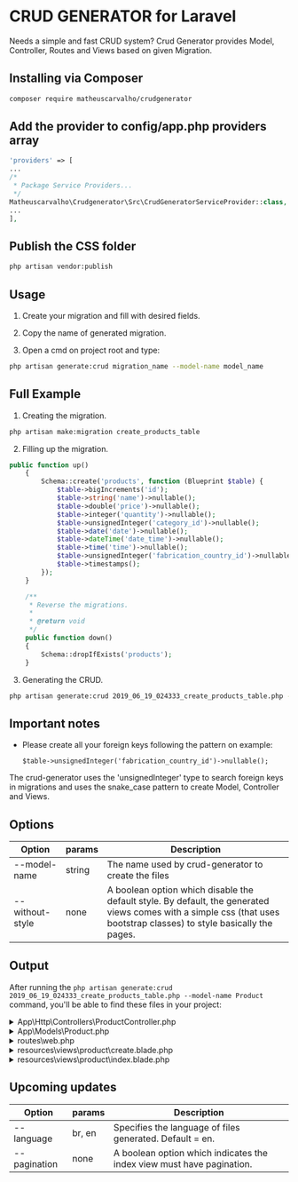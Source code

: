 # CRUD GENERATOR for Laravel
Needs a simple and fast CRUD system?
Crud Generator provides Model, Controller, Routes and Views based on given Migration.

## Installing via Composer

```bash
composer require matheuscarvalho/crudgenerator
```

## Add the provider to config/app.php providers array

```php
'providers' => [
...
/*
 * Package Service Providers...
 */
Matheuscarvalho\Crudgenerator\Src\CrudGeneratorServiceProvider::class,
...
],
```

## Publish the CSS folder
```bash
php artisan vendor:publish
```

## Usage

1. Create your migration and fill with desired fields.

2. Copy the name of generated migration.

3. Open a cmd on project root and type:
```bash
php artisan generate:crud migration_name --model-name model_name
```

## Full Example

1. Creating the migration.
```bash 
php artisan make:migration create_products_table
```

2. Filling up the migration.
```php
public function up()
    {
        Schema::create('products', function (Blueprint $table) {
            $table->bigIncrements('id');
            $table->string('name')->nullable();
            $table->double('price')->nullable();
            $table->integer('quantity')->nullable();
            $table->unsignedInteger('category_id')->nullable();
            $table->date('date')->nullable();
            $table->dateTime('date_time')->nullable();
            $table->time('time')->nullable();
            $table->unsignedInteger('fabrication_country_id')->nullable();
            $table->timestamps();
        });
    }

    /**
     * Reverse the migrations.
     *
     * @return void
     */
    public function down()
    {
        Schema::dropIfExists('products');
    }
```

3. Generating the CRUD.
```bash
php artisan generate:crud 2019_06_19_024333_create_products_table.php --model-name Product
```

## Important notes

- Please create all your foreign keys following the pattern on example:
 
    `$table->unsignedInteger('fabrication_country_id')->nullable();`
    
The crud-generator uses the 'unsignedInteger' type to search foreign keys in migrations and uses the snake_case pattern to create Model, Controller and Views.

## Options

Option | params | Description
------------ | -------- | -------------
--model-name | string | The name used by crud-generator to create the files
--without-style | none | A boolean option which disable the default style. By default, the generated views comes with a simple css (that uses bootstrap classes) to style basically the pages.

## Output

After running the `php artisan generate:crud 2019_06_19_024333_create_products_table.php --model-name Product` 
command, you'll be able to find these files in your project:

<details>
<summary> App\Http\Controllers\ProductController.php </summary>

```php
<?php

namespace App\Http\Controllers;

use App\Models\Product;
use App\Models\Category;
use App\Models\FabricationCountry;

class ProductController extends Controller
{
	public function index() { 
		$items = Product::all();
		return view('product.index', compact('items'));
	}

	public function create() { 
		$categorys = Category::all();
		$fabricationCountrys = FabricationCountry::all();
		return view('product.create', compact('categorys', 'fabricationCountrys'));
	}

	public function edit($id) { 
		$item = Product::find($id);
		$categorys = Category::all();
		$fabricationCountrys = FabricationCountry::all();
		return view('product.create', compact('categorys', 'fabricationCountrys', 'item'));
	}

	public function store() { 
		$data = request()->all();
		$insert = Product::create($data);
		if ($insert) {
			return redirect()->route('indexProduct')->with('message', 'Product inserted successfully');
		} else {
			return redirect()->back()->with('error', 'Insertion error');
		}
	}

	public function update($id) { 
		$data = request()->all();
		$item = Product::find($id);
		$update = $item->update($data);
		if ($update) {
			return redirect()->route('indexProduct');
		} else {
			return redirect()->back();
		}
	}

	public function destroy($id) { 
		$item = Product::find($id);
		$delete = $item->delete();
		if ($delete) {
			return redirect()->route('indexProduct')->with('message', 'Product deleted successfully');
		} else {
			return redirect()->back()->with('error', 'Deletion error');
		}
	}
}
```

</details>

<details>
<summary> App\Models\Product.php </summary>

```php
<?php

namespace App\Models;

use Illuminate\Database\Eloquent\Model;

class Product extends Model
{
	protected $table = 'products';

	protected $fillable = [
		'name',
		'price',
		'quantity',
		'category_id',
		'date',
		'date_time',
		'time',
		'fabrication_country_id',
	];

	public function Category(){
		return $this->belongsTo('App\Models\Category', 'category_id', 'id');
	}

	public function FabricationCountry(){
		return $this->belongsTo('App\Models\FabricationCountry', 'fabrication_country_id', 'id');
	}
}
```

</details>

<details>
<summary> routes\web.php </summary>

```php
[...]

Route::get('/product', 'ProductController@index')->name('indexProduct');
Route::get('/product/create', 'ProductController@create')->name('createProduct');
Route::get('/product/edit/{id}', 'ProductController@edit')->name('editProduct');
Route::post('/product/store', 'ProductController@store')->name('storeProduct');
Route::put('/product/update/{id}', 'ProductController@update')->name('updateProduct');
Route::delete('/product/delete/{id}', 'ProductController@destroy')->name('deleteProduct');
```

</details>


<details>
<summary> resources\views\product\create.blade.php </summary>

```php
<link href="{{asset('css/crudstyle.css')}}" rel='stylesheet'>

<title>Create Product</title>

<div>
	<div>
		<ul class='breadcrumb'>
			<li><a href="{{ route('indexProduct') }}">Product</a></li>
			<li class='active'>Create Product</li>
		</ul>
	</div>
</div>

<div>
	<form class='container' method='post' 
		@if(isset($item))
			action="{{ route('updateProduct', $item->id) }}">
			{!! method_field('PUT') !!}
		@else
			action="{{ route('storeProduct') }}">
		@endif
		{!! csrf_field() !!}
		<div>Name</div>
		<div>
			<input type='text' name='name' value="{{isset($item) ? $item->name : old('name')}}">
		</div>
		<div>Price</div>
		<div>
			<input type='number' step='0.01' name='price' value="{{isset($item) ? $item->price : old('price')}}">
		</div>
		<div>Quantity</div>
		<div>
			<input type='number' name='quantity' value="{{isset($item) ? $item->quantity : old('quantity')}}">
		</div>
		<div>Category</div>
		<div>
			<select name='category_id'>
				<option value='0'>Select the Category</option>
				@foreach($categorys as $fk)
					<option value="{{$fk->id}}" @if(isset($item) && $fk->id == $item->category_id) selected @endif>
						{{$fk->description}}
					</option>
				@endforeach
			</select>
		</div>
		<div>Date</div>
		<div>
			<input type='date' name='date' value="{{isset($item) ? $item->date : old('date')}}">
		</div>
		<div>Date time</div>
		<div>
			<input type='datetime-local' name='date_time' value="{{isset($item) ? str_replace(' ', 'T', $item->date_time) : old('date_time')}}">
		</div>
		<div>Time</div>
		<div>
			<input type='time' name='time' value="{{isset($item) ? $item->time : old('time')}}">
		</div>
		<div>Fabrication country</div>
		<div>
			<select name='fabrication_country_id'>
				<option value='0'>Select the Fabrication Country</option>
				@foreach($fabricationCountrys as $fk)
					<option value="{{$fk->id}}" @if(isset($item) && $fk->id == $item->fabrication_country_id) selected @endif>
						{{$fk->description}}
					</option>
				@endforeach
			</select>
		</div>

		<button class='btn btn-success'>Save</button>
	</form>
</div>
```

</details>

<details>
<summary> resources\views\product\index.blade.php </summary>

```php
<link href="{{asset('css/crudstyle.css')}}" rel='stylesheet'>

<title>Product</title>

<div class='container'>
	<a href="{{ route('createProduct') }}" class='btn btn-success'> New</a>

	@if (session('message'))
		<div class='alert alert-success'>
			{{ session('message') }}
		</div>
	@endif

	<table class='table'>
		<thead>
			<tr>
				<th>Name</th>
				<th>Price</th>
				<th>Quantity</th>
				<th>Category</th>
				<th>Date</th>
				<th>Date time</th>
				<th>Time</th>
				<th>Fabrication country</th>
				<th>Ações</th>
			</tr>
		</thead>
		<tbody>
			@foreach ($items as $item)
			<tr>
				<td>{{$item->name}}</td>
				<td>{{$item->price}}</td>
				<td>{{$item->quantity}}</td>
				<td>{{$item->Category->description}}</td>
				<td>{{$item->date}}</td>
				<td>{{$item->date_time}}</td>
				<td>{{$item->time}}</td>
				<td>{{$item->FabricationCountry->description}}</td>
				<td>
					<a style='float: left;' href="{{route('editProduct', $item->id)}}" class='btn btn-warning' title='Edit'>E</a>
					<form title='Delete' method='post' action="{{route('deleteProduct', $item->id)}}">
						{!! method_field('DELETE') !!} {!! csrf_field() !!}
						<button class='btn btn-danger'> X </button>
					</form>
				</td>
			</tr>
			@endforeach
		</tbody>
	</table>
</div>
```

</details>

## Upcoming updates

Option | params | Description
------------ | -------- | -------------
--language | br, en | Specifies the language of files generated. Default = en.
--pagination | none | A boolean option which indicates the index view must have pagination.